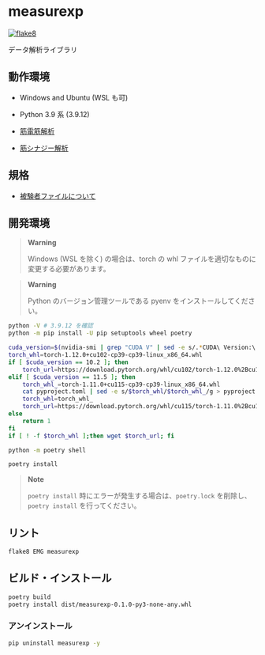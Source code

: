 # measurexp
[![flake8](https://github.com/bcl-group/measurexp/actions/workflows/flake8.yml/badge.svg?branch=dev)](https://github.com/bcl-group/measurexp/actions/workflows/flake8.yml)

データ解析ライブラリ

## 動作環境
- Windows and Ubuntu (WSL も可)
- Python 3.9 系 (3.9.12)

- [筋電筋解析](EMG.md)
- [筋シナジー解析](muscle_synergy.md)

## 規格
- [被験者ファイルについて](about-participants.md)

## 開発環境

> **Warning**
> 
> Windows (WSL を除く) の場合は、torch の whl ファイルを適切なものに変更する必要があります。

> **Warning**
> 
> Python のバージョン管理ツールである pyenv をインストールしてください。


```bash
python -V # 3.9.12 を確認
python -m pip install -U pip setuptools wheel poetry

cuda_version=$(nvidia-smi | grep "CUDA V" | sed -e s/.*CUDA\ Version:\ //g | sed -e s/[^0-9.]//g)
torch_whl=torch-1.12.0+cu102-cp39-cp39-linux_x86_64.whl
if [ $cuda_version == 10.2 ]; then
    torch_url=https://download.pytorch.org/whl/cu102/torch-1.12.0%2Bcu102-cp39-cp39-linux_x86_64.whl
elif [ $cuda_version == 11.5 ]; then
    torch_whl_=torch-1.11.0+cu115-cp39-cp39-linux_x86_64.whl
    cat pyproject.toml | sed -e s/$torch_whl/$torch_whl_/g > pyproject.toml
    torch_whl=torch_whl_
    torch_url=https://download.pytorch.org/whl/cu115/torch-1.11.0%2Bcu115-cp39-cp39-linux_x86_64.whl
else
    return 1
fi
if [ ! -f $torch_whl ];then wget $torch_url; fi

python -m poetry shell

poetry install
```

> **Note**
> 
> `poetry install` 時にエラーが発生する場合は、`poetry.lock` を削除し、`poetry install` を行ってください。

## リント
```bash
flake8 EMG measurexp
```

## ビルド・インストール
```bash
poetry build
poetry install dist/measurexp-0.1.0-py3-none-any.whl
```

### アンインストール
```bash
pip uninstall measurexp -y
```
